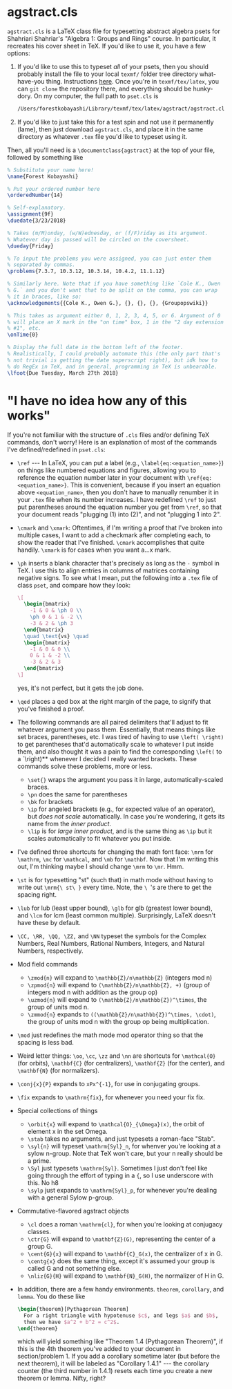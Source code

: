 # agstract.cls
`agstract.cls` is a LaTeX class file for typesetting abstract algebra
psets for Shahriari Shahriar's "Algebra 1: Groups and Rings" course.
In particular, it recreates his cover sheet in TeX. If you'd like to
use it, you have a few options:
1. If you'd like to use this to typeset _all_ of your psets, then you
   should probably install the file to your local `texmf/` folder tree
   directory what-have-you thing. Instructions
   [here](https://tex.stackexchange.com/questions/1137/where-do-i-place-my-own-sty-or-cls-files-to-make-them-available-to-all-my-te).
   Once you're in `texmf/tex/latex`, you can `git clone` the
   repository there, and everything should be hunky-dory. On my
   computer, the full path to `pset.cls` is
   ```zsh
   /Users/forestkobayashi/Library/texmf/tex/latex/agstract/agstract.cls
   ```

2. If you'd like to just take this for a test spin and not use it
   permanently (lame), then just download `agstract.cls`, and place it
   in the same directory as whatever `.tex` file you'd like to typeset
   using it.

Then, all you'll need is a `\documentclass{agstract}` at the top of
your file, followed by something like
```latex
% Substitute your name here!
\name{Forest Kobayashi}

% Put your ordered number here
\orderedNumber{14}

% Self-explanatory.
\assignment{9f}
\duedate{3/23/2018}

% Takes (m/M)onday, (w/W)ednesday, or (f/F)riday as its argument.
% Whatever day is passed will be circled on the coversheet.
\dueday{Friday}

% To input the problems you were assigned, you can just enter them
% separated by commas.
\problems{7.3.7, 10.3.12, 10.3.14, 10.4.2, 11.1.12}

% Similarly here. Note that if you have something like `Cole K., Owen
% G.` and you don't want that to be split on the comma, you can wrap
% it in braces, like so:
\acknowledgements{{Cole K., Owen G.}, {}, {}, {}, {Groupopswiki}}

% This takes as argument either 0, 1, 2, 3, 4, 5, or 6. Argument of 0
% will place an X mark in the "on time" box, 1 in the "2 day extension
% #1", etc.
\onTime{0}

% Display the full date in the bottom left of the footer.
% Realistically, I could probably automate this (the only part that's
% not trivial is getting the date superscript right), but idk how to
% do RegEx in TeX, and in general, programming in TeX is unbearable.
\lfoot{Due Tuesday, March 27th 2018}
```

# "I have no idea how any of this works"
If you're not familiar with the structure of `.cls` files and/or
defining TeX commands, don't worry! Here is an explanation of most of
the commands I've defined/redefined in `pset.cls`:
* `\ref` --- In LaTeX, you can put a label (e.g.,
  `\label{eq:<equation_name>}`) on things like numbered equations and
  figures, allowing you to reference the equation number later in your
  document with `\ref{eq:<equation_name>}`. This is convenient,
  because if you insert an equation above `<equation_name>`, then you
  don't have to manually renumber it in your `.tex` file when its
  number increases. I have redefined `\ref` to just put parentheses
  around the equation number you get from `\ref`, so that your
  document reads "plugging (1) into (2)", and not "plugging 1 into 2".

* `\cmark` and `\xmark`: Oftentimes, if I'm writing a proof that I've
  broken into multiple cases, I want to add a checkmark after
  completing each, to show the reader that I've finished. `\cmark`
  accomplishes that quite handily. `\xmark` is for cases when you want
  a...x mark.

* `\ph` inserts a blank character that's precisely as long as the `-`
  symbol in TeX. I use this to align entries in columns of matrices
  containing negative signs. To see what I mean, put the following
  into a `.tex` file of class `pset`, and compare how they look:
  ```latex
  \[
    \begin{bmatrix}
      -1 & 0 & \ph 0 \\
      \ph 0 & 1 & -2 \\
      -3 & 2 & \ph 3
    \end{bmatrix}
    \quad \text{vs} \quad
    \begin{bmatrix}
      -1 & 0 & 0 \\
      0 & 1 & -2 \\
      -3 & 2 & 3
    \end{bmatrix}
  \]
  ```
  yes, it's not perfect, but it gets the job done.

* `\qed` places a qed box at the right margin of the page, to signify
  that you've finished a proof.

* The following commands are all paired delimiters that'll adjust to
  fit whatever argument you pass them. Essentially, that means things
  like set braces, parentheses, etc. I was tired of having to use
  `\left( \right)` to get parentheses that'd automatically scale to
  whatever I put inside them, and also thought it was a pain to find
  the corresponding `\left(` to a `\right)** whenever I decided I
  really wanted brackets. These commands solve these problems, more or
  less.
  - `\set{}` wraps the argument you pass it in large,
    automatically-scaled braces.
  - `\pn` does the same for parentheses
  - `\bk` for brackets
  - `\ip` for angeled brackets (e.g., for expected value of an
    operator), but _does not scale_ automatically. In case you're
    wondering, it gets its name from the _inner product_.
  - `\lip` is for _large inner product_, and is the same thing as
    `\ip` but it scales automatically to fit whatever you put inside.

* I've defined three shortcuts for changing the math font face: `\mrm`
  for `\mathrm`, `\mc` for `\mathcal`, and `\mb` for `\mathbf`. Now
  that I'm writing this out, I'm thinking maybe I should change `\mrm`
  to `\mr`. Hmm.

* `\st` is for typesetting "st" (such that) in math mode without
  having to write out `\mrm{\ st\ }` every time. Note, the `\ `'s are
  there to get the spacing right.

* `\lub` for lub (least upper bound), `\glb` for glb (greatest lower
  bound), and `\lcm` for lcm (least common multiple). Surprisingly,
  LaTeX doesn't have these by default.

* `\CC, \RR, \QQ, \ZZ,` and `\NN` typeset the symbols for the Complex
  Numbers, Real Numbers, Rational Numbers, Integers, and Natural
  Numbers, respectively.

* Mod field commands
  - `\zmod{n}` will expand to `\mathbb{Z}/n\mathbb{Z}` (integers mod
    n)
  - `\zpmod{n}` will expand to `(\mathbb{Z}/n\mathbb{Z}, +)` (group of
    integers mod n with addition as the group op)
  - `\uzmod{n}` will expand to `(\mathbb{Z}/n\mathbb{Z})^\times`, the
    group of units mod n.
  - `\zmmod{n}` expands to `((\mathbb{Z}/n\mathbb{Z})^\times, \cdot)`,
    the group of units mod n with the group op being multiplication.

* `\mod` just redefines the math mode mod operator thing so that the
  spacing is less bad.

* Weird letter things: `\oo`, `\cc`, `\zz` and `\nn` are shortcuts for
  `\mathcal{O}` (for orbits), `\mathbf{C}` (for centralizers),
  `\mathbf{Z}` (for the center), and `\mathbf{N}` (for normalizers).

* `\conj{x}{P}` expands to `xPx^{-1}`, for use in conjugating groups.

* `\fix` expands to `\mathrm{fix}`, for whenever you need your fix
  fix.

* Special collections of things
  - `\orbit{x}` will expand to `\mathcal{O}_{\Omega}(x)`, the orbit of
      element x in the set Omega.
  - `\stab` takes no arguments, and just typesets a roman-face "Stab".
  - `\syl{n}` will typeset `\mathrm{Syl}_n`, for whenver you're looking
    at a sylow n-group. Note that TeX won't care, but your n really
    should be a prime.
  - `\Syl` just typesets `\mathrm{Syl}`. Sometimes I just don't feel
    like going through the effort of typing in a `{`, so I use
    underscore with this. No h8
  - `\sylp` just expands to `\mathrm{Syl}_p`, for whenever you're
    dealing with a general Sylow p-group.

* Commutative-flavored agstract objects
  - `\cl` does a roman `\mathrm{cl}`, for when you're looking at
    conjugacy classes.
  - `\ctr{G}` will expand to `\mathbf{Z}(G)`, representing the center
    of a group G.
  - `\cent{G}{x}` will expand to `\mathbf{C}_G(x)`, the centralizer of
    x in G.
  - `\centg{x}` does the same thing, except it's assumed your group is
    called G and not something else.
  - `\nliz{G}{H}` will expand to `\mathbf{N}_G(H)`, the normalizer of
    H in G.

* In addition, there are a few handy environments. `theorem`,
  `corollary`, and `lemma`. You do these like
  ```latex
  \begin{theorem}[Pythagorean Theorem]
    For a right triangle with hypotenuse $c$, and legs $a$ and $b$,
    then we have $a^2 + b^2 = c^2$.
  \end{theorem}
  ```
  which will yield something like "Theorem 1.4 (Pythagorean Theorem)",
  if this is the 4th theorem you've added to your document in
  section/problem 1. If you add a corollary sometime later (but before
  the next theorem), it will be labeled as "Corollary 1.4.1" --- the
  corollary counter (the third number in 1.4.1) resets each time you
  create a new theorem or lemma. Nifty, right?
